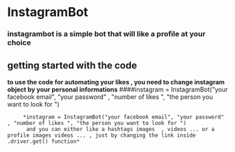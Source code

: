 # InstagramBot
 ### instagrambot is a  simple bot that will like a profile at your choice 
  ## getting started with the code 
   **to use the code for automating your likes , you need  to change instagram object by your personal informations**
         ####instagram = InstagramBot("your facebook email", "your password" , "number of likes ", "the person you want to look for ")
   
   
         *instagram = InstagramBot("your facebook email", "your password" , "number of likes ", "the person you want to look for ")
          and you can either like a hashtags images  , videos ... or a profile images videos ... , just by changing the link inside  .driver.get() function*
